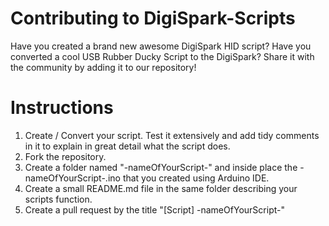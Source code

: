 
# Contributing to DigiSpark-Scripts

Have you created a brand new awesome DigiSpark HID script? Have you converted a cool USB Rubber Ducky Script to the DigiSpark?
Share it with the community by adding it to our repository!

# Instructions

1. Create / Convert your script. Test it extensively and add tidy comments in it to explain in great detail what the script does.
2. Fork the repository.
3. Create a folder named "-nameOfYourScript-" and inside place the -nameOfYourScript-.ino that you created using Arduino IDE.
4. Create a small README.md file in the same folder describing your scripts function.
5. Create a pull request by the title "[Script] -nameOfYourScript-"
